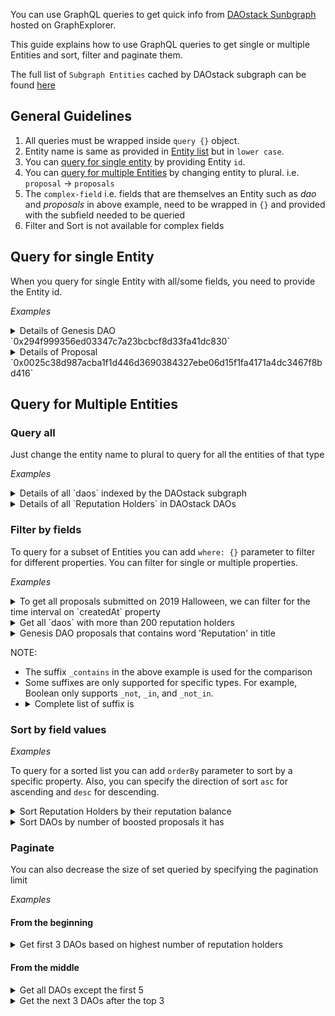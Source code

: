 You can use GraphQL queries to get quick info from [DAOstack Sunbgraph](https://thegraph.com/explorer/subgraph/daostack/v30_1) hosted on GraphExplorer.

This guide explains how to use GraphQL queries to get single or multiple Entities and sort, filter and paginate them.

The full list of `Subgraph Entities` cached by DAOstack subgraph can be found [here](../Entity)

## General Guidelines

  1. All queries must be wrapped inside `query {}` object.
  2. Entity name is same as provided in [Entity list](../Entity) but in `lower case`.
  3. You can [query for single entity](#query-for-single-entity) by providing Entity `id`.
  4. You can [query for multiple Entities](#query-for-multiple-entities) by changing entity to plural. i.e. `proposal` -> `proposals`   
  5. The `complex-field` i.e. fields that are themselves an Entity such as *dao* and *proposals* in above example, need to be wrapped in `{}` and provided with the subfield needed to be queried
  6. Filter and Sort is not available for complex fields

## Query for single Entity

When you query for single Entity with all/some fields, you need to provide the Entity id.

*Examples*
<details>
  <summary> Details of Genesis DAO `0x294f999356ed03347c7a23bcbcf8d33fa41dc830` </summary>

  <body>
```
query {
  dao (id: "0x294f999356ed03347c7a23bcbcf8d33fa41dc830") {
    name
    numberOfQueuedProposals
    numberOfBoostedProposals
    numberOfPreBoostedProposals
    proposals{
      title
    }
    reputationHoldersCount
  }
}
```
  </body>
</details>

<details>
  <summary> Details of Proposal `0x0025c38d987acba1f1d446d3690384327ebe06d15f1fa4171a4dc3467f8bd416` </summary>

<body>
```
query {
  proposal (id: "0x0025c38d987acba1f1d446d3690384327ebe06d15f1fa4171a4dc3467f8bd416") {
    proposer
    createdAt
    expiresInQueueAt
    title
    votesFor
    votesAgainst
    dao {
      id
      name
    }
  }
}
```
</body>
</details>

## Query for Multiple Entities
 
### Query all

Just change the entity name to plural to query for all the entities of that type

*Examples*
<details>
  <summary> Details of all `daos` indexed by the DAOstack subgraph </summary>

  <body>
```
query {
  daos{
    name
    id
    reputationHoldersCount
    proposals{
      id
      title
    }
  }
}
```
  </body>
</details>

<details>
  <summary> Details of all `Reputation Holders` in DAOstack DAOs </summary>

  <body>
```
query {
  reputationHolders {
    id
    address
    balance
    dao{
      name
    }
  }
}
```
  </body>
</details>

### Filter by fields

To query for a subset of Entities you can add `where: {}` parameter to filter for different properties. You can filter for single or multiple properties.

*Examples*

<details>
  <summary> To get all proposals submitted on 2019 Halloween, we can filter for the time interval on `createdAt` property </summary>

  <body>
```
query {
  proposals (
    where : {
      createdAt_gt: 1572480000,
      createdAt_lt: 1572566400
    }
  ) {
    id
  	title
    dao {
      name
    }
  }
}
```
  </body>
</details>

<details>
  <summary> Get all `daos` with more than 200 reputation holders </summary>

  <body>
```
query {
  daos (
    where: {
      reputationHoldersCount_gt: 200
  }) {
    name
    reputationHoldersCount
  }
}
```
  </body>
</details>

<details>
  <summary> Genesis DAO proposals that contains word 'Reputation' in title
  </summary>

  <body>
```
query{
  proposals(
    where: {
      dao: "0x294f999356ed03347c7a23bcbcf8d33fa41dc830"
      title_contains: "Reputation"
    }
  ){
    title
    dao{
      name
    }
  }
}
```
  </body>
</details>

NOTE:
  
  - The suffix `_contains` in the above example is used for the comparison
  - Some suffixes are only supported for specific types. For example, Boolean only supports `_not`, `_in`, and `_not_in`.
  - <details>
    <summary> Complete list of suffix is </summary>
    - _not
    - _gt
    - _lt
    - _gte
    - _lte
    - _in
    - _not_in
    - _contains
    - _not_contains
    - _starts_with
    - _ends_with
    - _not_starts_with
    - _not_ends_with
  </details>

### Sort by field values

*Examples*

To query for a sorted list you can add `orderBy` parameter to sort by a specific property. Also, you can specify the direction of sort `asc` for ascending and `desc` for descending.

<details>
  <summary> Sort Reputation Holders by their reputation balance</summary>

  <body>
```
query {
  reputationHolders(
    orderBy: balance,
    orderDirection: desc
  ){
    address
    balance
  }
}
```
  </body>
</details>

<details>
  <summary> Sort DAOs by number of boosted proposals it has </summary>

  <body>
```
query {
  daos (
    orderBy: numberOfBoostedProposals,
    orderDirection: asc
  ) {
    name
    numberOfBoostedProposals
  }
}
```
  </body>
</details>

### Paginate

You can also decrease the size of set queried by specifying the pagination limit

*Examples*

#### From the beginning

<details>
  <summary> Get first 3 DAOs based on highest number of reputation holders </summary>

  <body>
```
query{
  daos (
    first: 3
    orderBy: reputationHoldersCount
    orderDirection: desc
  ) {
    name
    numberOfBoostedProposals
  }
}
```
  </body>
</details>

#### From the middle

<details>
  <summary> Get all DAOs except the first 5 </summary>

  <body>
```
query{
  daos (
    skip: 5
    orderBy: reputationHoldersCount
    orderDirection: desc
  ) {
    name
    numberOfBoostedProposals
  }
}
```
  </body>
</details>

<details>
  <summary> Get the next 3 DAOs after the top 3 </summary>

  <body>
```
query {
  daos (
    skip: 3
    first: 3
    orderBy: reputationHoldersCount
    orderDirection: desc
  ) {

    You
  	name
 		reputationHoldersCount
	}
}
```
  </body>
</details>

### Combine them all ...

You can combine the above parameters to create a more complex query

*Examples*

<details>
  <summary> Get top 6 boosted proposals that belong to either Genesis Alpha or DutchX  </summary>

  <body>
```
query{
  proposals(
    where: {
      dao_in: [
        "0x294f999356ed03347c7a23bcbcf8d33fa41dc830",
        "0x519b70055af55a007110b4ff99b0ea33071c720a"
      ]
      stage: "Boosted"
    }
    orderBy: createdAt
    orderDirection: asc
    first: 6
  ){
    title
    dao{
      name
    }
  }
}
```
  </body>
</details>
